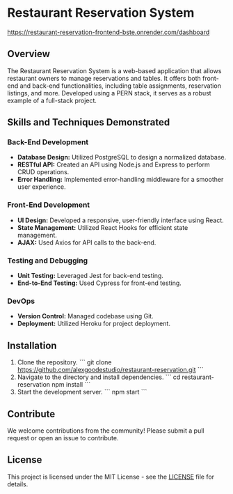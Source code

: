 # Restaurant Reservation System
<https://restaurant-reservation-frontend-bste.onrender.com/dashboard>
## Overview

The Restaurant Reservation System is a web-based application that allows restaurant owners to manage reservations and tables. It offers both front-end and back-end functionalities, including table assignments, reservation listings, and more. Developed using a PERN stack, it serves as a robust example of a full-stack project.

## Skills and Techniques Demonstrated

### Back-End Development
- **Database Design:** Utilized PostgreSQL to design a normalized database.
- **RESTful API:** Created an API using Node.js and Express to perform CRUD operations.
- **Error Handling:** Implemented error-handling middleware for a smoother user experience.

### Front-End Development
- **UI Design:** Developed a responsive, user-friendly interface using React.
- **State Management:** Utilized React Hooks for efficient state management.
- **AJAX:** Used Axios for API calls to the back-end.

### Testing and Debugging
- **Unit Testing:** Leveraged Jest for back-end testing.
- **End-to-End Testing:** Used Cypress for front-end testing.

### DevOps
- **Version Control:** Managed codebase using Git.
- **Deployment:** Utilized Heroku for project deployment.

## Installation

1. Clone the repository.
\`\`\`
git clone https://github.com/alexgoodestudio/restaurant-reservation.git
\`\`\`
2. Navigate to the directory and install dependencies.
\`\`\`
cd restaurant-reservation
npm install
\`\`\`
3. Start the development server.
\`\`\`
npm start
\`\`\`

## Contribute

We welcome contributions from the community! Please submit a pull request or open an issue to contribute.

## License

This project is licensed under the MIT License - see the [LICENSE](LICENSE) file for details.
